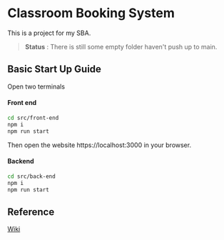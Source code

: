 # Classroom Booking System

This is a project for my SBA.
> **Status** : There is still some empty folder haven't push up to main.

## Basic Start Up Guide

Open two terminals

#### Front end

```bash
cd src/front-end
npm i
npm run start
```

Then open the website https://localhost:3000 in your browser.

#### Backend

```bash
cd src/back-end
npm i
npm run start
```

## Reference

[Wiki](https://github.com/2LockTsun/Classroom-Booking-System/wiki)

